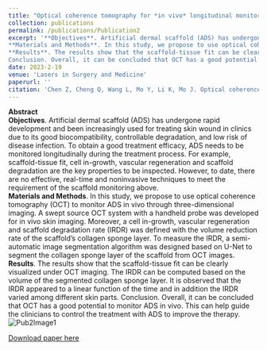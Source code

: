 ```yaml
---
title: "Optical coherence tomography for *in vivo* longitudinal monitoring of artificial dermal scaffold"
collection: publications
permalink: /publications/Publication2
excerpt: '**Objectives**. Artificial dermal scaffold (ADS) has undergone rapid development and been increasingly used for treating skin wound in clinics due to its good biocompatibility, controllable degradation, and low risk of disease infection. To obtain a good treatment efficacy, ADS needs to be monitored longitudinally during the treatment process. For example, scaffold-tissue fit, cell in-growth, vascular regeneration and scaffold degradation are the key properties to be inspected. However, to date, there are no effective, real-time and noninvasive techniques to meet the requirement of the scaffold monitoring above.  
**Materials and Methods**. In this study, we propose to use optical coherence tomography (OCT) to monitor ADS in vivo through three-dimensional imaging. A swept source OCT system with a handheld probe was developed for in vivo skin imaging. Moreover, a cell in-growth, vascular regeneration and scaffold degradation rate (IRDR) was defined with the volume reduction rate of the scaffold’s collagen sponge layer. To measure the IRDR, a semi-automatic image segmentation algorithm was designed based on U-Net to segment the collagen sponge layer of the scaffold from OCT images.  
**Results**. The results show that the scaffold-tissue fit can be clearly visualized under OCT imaging. The IRDR can be computed based on the volume of the segmented collagen sponge layer. It is observed that the IRDR appeared to a linear function of the time and in addition the IRDR varied among different skin parts. 
Conclusion. Overall, it can be concluded that OCT has a good potential to monitor ADS in vivo. This can help guide the clinicians to control the treatment with ADS to improve the therapy.'
date: 2023-2-19
venue: 'Lasers in Surgery and Medicine'
paperurl: ''
citation: 'Chen Z, Cheng Q, Wang L, Mo Y, Li K, Mo J. Optical coherence tomography for in vivo longitudinal monitoring of artificial dermal scaffold. Lasers Surg Med. 2023;1–11. https://doi.org/10.1002/lsm.23645'
---
```


**Abstract**  
**Objectives**. Artificial dermal scaffold (ADS) has undergone rapid development and been increasingly used for treating skin wound in clinics due to its good biocompatibility, controllable degradation, and low risk of disease infection. To obtain a good treatment efficacy, ADS needs to be monitored longitudinally during the treatment process. For example, scaffold-tissue fit, cell in-growth, vascular regeneration and scaffold degradation are the key properties to be inspected. However, to date, there are no effective, real-time and noninvasive techniques to meet the requirement of the scaffold monitoring above.  
**Materials and Methods**. In this study, we propose to use optical coherence tomography (OCT) to monitor ADS in vivo through three-dimensional imaging. A swept source OCT system with a handheld probe was developed for in vivo skin imaging. Moreover, a cell in-growth, vascular regeneration and scaffold degradation rate (IRDR) was defined with the volume reduction rate of the scaffold’s collagen sponge layer. To measure the IRDR, a semi-automatic image segmentation algorithm was designed based on U-Net to segment the collagen sponge layer of the scaffold from OCT images.  
**Results**. The results show that the scaffold-tissue fit can be clearly visualized under OCT imaging. The IRDR can be computed based on the volume of the segmented collagen sponge layer. It is observed that the IRDR appeared to a linear function of the time and in addition the IRDR varied among different skin parts. 
Conclusion. Overall, it can be concluded that OCT has a good potential to monitor ADS in vivo. This can help guide the clinicians to control the treatment with ADS to improve the therapy.
![Pub2Image1](http://Lingyun-Wang.github.io/images/Pub2Image1.png)

[Download paper here](http://Lingyun-Wang.github.io/files/paper2.pdf)
